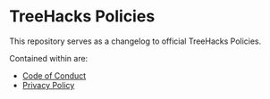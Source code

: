 # TreeHacks Policies

This repository serves as a changelog to official TreeHacks Policies.

Contained within are:

-   [Code of Conduct](code-of-conduct.md)
-   [Privacy Policy](privacy-policy.md)
